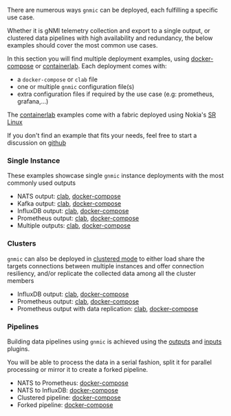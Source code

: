 There are numerous ways `gnmic` can be deployed, each fulfilling a specific use case. 

Whether it is gNMI telemetry collection and export to a single output, 
or clustered data pipelines with high availability and redundancy, 
the below examples should cover the most common use cases.

In this section you will find multiple deployment examples, using [docker-compose](https://docs.docker.com/compose/) or [containerlab](https://containerlab.srlinux.dev/).
Each deployment comes with:

- a `docker-compose` or `clab` file 
- one or multiple `gnmic` configuration file(s)
- extra configuration files if required by the use case (e.g: prometheus, grafana,...)

The [containerlab](https://containerlab.srlinux.dev/) examples come with a fabric deployed using Nokia's [SR Linux](https://learn.srlinux.dev)

If you don't find an example that fits your needs, feel free to start a discussion on [github](https://github.com/karimra/gnmic/discussions)
### Single Instance
These examples showcase single `gnmic` instance deployments with the most commonly used outputs

- NATS output: [clab](single-instance/containerlab/nats-output.md), [docker-compose](single-instance/docker-compose/nats-output.md) 
- Kafka output: [clab](single-instance/containerlab/kafka-output.md), [docker-compose](single-instance/docker-compose/kafka-output.md)
- InfluxDB output: [clab](single-instance/containerlab/influxdb-output.md), [docker-compose](single-instance/docker-compose/influxdb-output.md)
- Prometheus output: [clab](single-instance/containerlab/prometheus-output.md), [docker-compose](single-instance/docker-compose/prometheus-output.md)
- Multiple outputs: [clab](single-instance/containerlab/multiple-outputs.md), [docker-compose](single-instance/docker-compose/multiple-outputs.md)

### Clusters
`gnmic` can also be deployed in [clustered mode](../user_guide/HA.md) to either load share the targets connections between multiple instances and offer connection resiliency,
and/or replicate the collected data among all the cluster members

- InfluxDB output: [clab](clusters/containerlab/cluster_with_influxdb_output.md), [docker-compose](clusters/docker-compose/cluster_with_influxdb_output.md)
- Prometheus output: [clab](clusters/containerlab/cluster_with_prometheus_output.md), [docker-compose](clusters/docker-compose/cluster_with_prometheus_output.md)
- Prometheus output with data replication: [clab](clusters/containerlab/cluster_with_nats_input_and_prometheus_output.md), [docker-compose](clusters/docker-compose/cluster_with_nats_input_and_prometheus_output.md)


### Pipelines

Building data pipelines using `gnmic` is achieved using the [outputs](../user_guide/outputs/output_intro.md) and [inputs](../user_guide/inputs/input_intro.md) plugins.

You will be able to process the data in a serial fashion, split it for parallel processing or mirror it to create a forked pipeline.

- NATS to Prometheus: [docker-compose](pipelines/docker-compose/nats_prometheus.md)
- NATS to InfluxDB: [docker-compose](pipelines/docker-compose/nats_influxdb.md)
- Clustered pipeline: [docker-compose](pipelines/docker-compose/gnmic_cluster_nats_prometheus.md)
- Forked pipeline: [docker-compose](pipelines/docker-compose/forked_pipeline.md)
